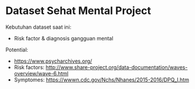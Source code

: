 # Dataset Sehat Mental Project

Kebutuhan dataset saat ini:
* Risk factor & diagnosis gangguan mental

Potential:
* https://www.psycharchives.org/
* Risk factors: http://www.share-project.org/data-documentation/waves-overview/wave-6.html
* Symptomes: https://wwwn.cdc.gov/Nchs/Nhanes/2015-2016/DPQ_I.htm
